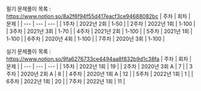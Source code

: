 
필기 문제풀이 목록
: https://www.notion.so/8a2f6f94f55d417eacf3ce94688082bc
| 주차 | 회차 | 문제 |
| --- | --- | --- |
| 1주차 | 2022년 2회 | 1-50 |
| 2주차 | 2022년 1회 | 1-100 |
| 3주차 | 2021년 3회 | 1-70 |
| 4주차 | 2021년 2회 | 1-100 |
| 5주차 | 2021년 1회 | 1-100 |
| 6주차 | 2020년 4회 | 1-100 |
| 7주차 | 2020년 3회 | 1-100 |

실기 문제풀이 목록
: https://www.notion.so/9fa6276733ce4494aa8f832b9d1c38fa
| 주차 | 회차 | 문제 |
| --- | --- | --- |
| 1주차 | 2022년 1회 | 19 |
| 2주차 | 2020년 3회 A | 7 |
| 3주차 | 2020년 2회 A | 8 |
| 4주차 | 2020년 1회 A | 12 |
| 5주차 | 2022년 1회 | 1 |
| 6주차 | 2022년 1회 | 20 |
| 7주차 | 2022년 1회 | 11 |
